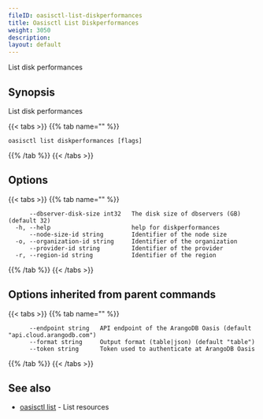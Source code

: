 ```yaml
---
fileID: oasisctl-list-diskperformances
title: Oasisctl List Diskperformances
weight: 3050
description: 
layout: default
---
```

List disk performances

## Synopsis

List disk performances

{{< tabs >}}
{{% tab name="" %}}
```
oasisctl list diskperformances [flags]
```
{{% /tab %}}
{{< /tabs >}}

## Options

{{< tabs >}}
{{% tab name="" %}}
```
      --dbserver-disk-size int32   The disk size of dbservers (GB) (default 32)
  -h, --help                       help for diskperformances
      --node-size-id string        Identifier of the node size
  -o, --organization-id string     Identifier of the organization
      --provider-id string         Identifier of the provider
  -r, --region-id string           Identifier of the region
```
{{% /tab %}}
{{< /tabs >}}

## Options inherited from parent commands

{{< tabs >}}
{{% tab name="" %}}
```
      --endpoint string   API endpoint of the ArangoDB Oasis (default "api.cloud.arangodb.com")
      --format string     Output format (table|json) (default "table")
      --token string      Token used to authenticate at ArangoDB Oasis
```
{{% /tab %}}
{{< /tabs >}}

## See also

* [oasisctl list]()	 - List resources

